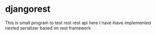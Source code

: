 # djangorest
This is small program to test rest rest api
here I have ihave implemented nested serializer based on rest framework
